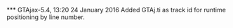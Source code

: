 
*** GTAjax-5.4, 13:20 24 January 2016
Added GTAj.ti as track id for runtime positioning by line number.
